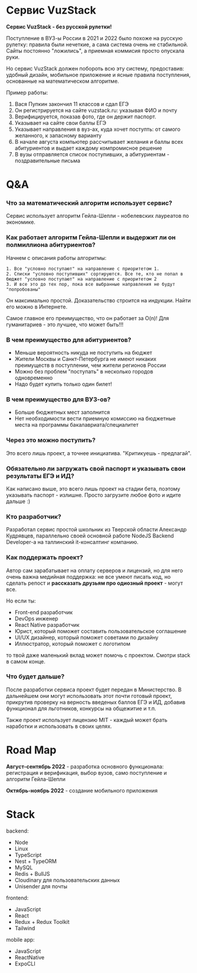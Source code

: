 # Сервис VuzStack

**Сервис VuzStack - без русской рулетки!**

Поступление в ВУЗ-ы России в 2021 и 2022 было похоже на русскую рулетку: правила были нечеткие, а сама система очень не стабильной. Сайты постоянно "ложились", а приемная коммисия просто опускала руки.

Но сервис VuzStack должен побороть всю эту систему, предоставив: удобный дизайн, мобильное приложение и ясные правила поступления, основанные на математическом алгоритме.

Пример работы:

1. Вася Пупкин закончил 11 классов и сдал ЕГЭ
2. Он регистрируется на сайте vuzstack.ru: указывая ФИО и почту
3. Верифицируется, показав фото, где он держит паспорт.
4. Указывает на сайте свои баллы ЕГЭ
5. Указывает направления в вуз-ах, куда хочет поступть: от самого желанного, к запасному варианту
6. В начале августа компьютер рассчитывает желания и баллы всех абитуриентов и выдает каждому компромисное решение
7. В вузы отправляется список поступивших, а абитуриентам - поздравительные письма

# Q&A

### Что за математический алгоритм использует сервис?

Сервис использует алгоритм Гейла-Шепли - нобелевских лауреатов по экономике.

### Как работает алгоритм Гейла-Шепли и выдержит ли он полмиллиона абитуриентов?

Начнем с описания работы алгоритмы:

    1. Все "условно поступают" на направление с приоритетом 1.
    2. Списки "условно поступивших" сортируются. Все те, кто не попал в бюджет "условно поступают" на направление с приоритетом 2
    3. И все это до тех пор, пока все выбранные направления не будут "попробованы"

Он максимально простой. Доказательство строится на индукции. Найти его можно в Интернете.

Самое главное его преимущество, что он работает за O(n)! Для гуманитариев - это лучшее, что может быть!!!

### В чем преимущество для абитуриентов?

- Меньше вероятность никуда не поступить на бюджет
- Жители Москвы и Санкт-Петербурга не имеют никаких преимуществ в поступлении, чем жители регионов России
- Можно без проблем "поступать" в несколько городов одновременно
- Надо будет купить только один билет!

### В чем преимущество для ВУЗ-ов?

- Больше бюджетных мест заполнится
- Нет необходимости вести приемную комиссию на бюджетные места на программы бакалавриата/специалитет

### Через это можно поступить?

Это всего лишь проект, а точнее инициатива. "Критикуешь - предлагай". 

### Обязательно ли загружать свой паспорт и указывать свои результаты ЕГЭ и ИД?

Как написано выше, это всего лишь проект на стадии бета, поэтому указывать паспорт - излишне. Просто загрузите любое фото и идите дальше :)

### Кто разработчик?

Разработал сервис простой школьник из Тверской области Александр Кудрявцев, параллельно своей основной работе NodeJS Backend Developer-а на таллинский it-консалтинг компанию.

### Как поддержать проект?

Автор сам зарабатывает на оплату серверов и лицензий, но для него очень важна медийная поддержка: не все умеют писать код, но сделать репост и **рассказать друзьям про одиозный проект** - могут все.

Но если ты:

- Front-end разработчик
- DevOps инженер
- React Native разработчик
- Юрист, который поможет составить пользовательское соглашение
- UI/UX дизайнер, который поможет советами по дизайну
- Иллюстратор, который поможет с логотипом

то твой даже маленький вклад может помочь с проектом. Смотри stack в самом конце.

### Что будет дальше?

После разработки сервиса проект будет передан в Министерство. В дальнейшем они могут использовать этот почти готовый проект, прикрутив проверку на верность введеных баллов ЕГЭ и ИД, добавив функционал для льготников, конкурсы на общежитие и т.п.

Также проект использует лицензию MIT - каждый может брать наработки и использовать в своих целях.

# Road Map

**Август-сентябрь 2022** - разработка основного функционала: регистрация и верификация, выбор вузов, само поступление и алгоритм Гейла-Шепли

**Октябрь-ноябрь 2022** - создание мобильного приложения

# Stack

backend:

- Node
- Linux
- TypeScript
- Nest + TypeORM
- MySQL
- Redis + BullJS
- Cloudinary для пользовательских данных
- Unisender для почты

frontend:

- JavaScript
- React
- Redux + Redux Toolkit
- Tailwind

mobile app:

- JavaScript
- ReactNative
- ExpoCLI
